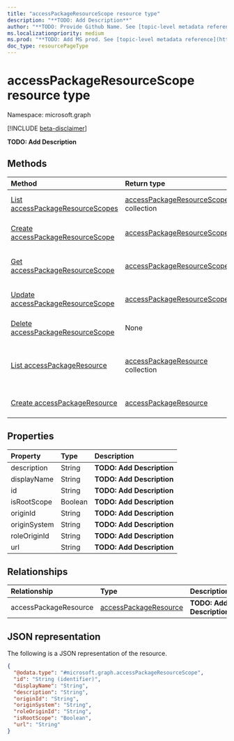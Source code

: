 ```yaml
---
title: "accessPackageResourceScope resource type"
description: "**TODO: Add Description**"
author: "**TODO: Provide Github Name. See [topic-level metadata reference](https://msgo.azurewebsites.net/add/document/guidelines/metadata.html#topic-level-metadata)**"
ms.localizationpriority: medium
ms.prod: "**TODO: Add MS prod. See [topic-level metadata reference](https://msgo.azurewebsites.net/add/document/guidelines/metadata.html#topic-level-metadata)**"
doc_type: resourcePageType
---
```


# accessPackageResourceScope resource type

Namespace: microsoft.graph

[!INCLUDE [beta-disclaimer](../../includes/beta-disclaimer.md)]

**TODO: Add Description**

## Methods
|Method|Return type|Description|
|:---|:---|:---|
|[List accessPackageResourceScopes](../api/accesspackageresourcescope-list.md)|[accessPackageResourceScope](../resources/accesspackageresourcescope.md) collection|Get a list of the [accessPackageResourceScope](../resources/accesspackageresourcescope.md) objects and their properties.|
|[Create accessPackageResourceScope](../api/accesspackageresource-post-accesspackageresourcescopes.md)|[accessPackageResourceScope](../resources/accesspackageresourcescope.md)|Create a new [accessPackageResourceScope](../resources/accesspackageresourcescope.md) object.|
|[Get accessPackageResourceScope](../api/accesspackageresourcescope-get.md)|[accessPackageResourceScope](../resources/accesspackageresourcescope.md)|Read the properties and relationships of an [accessPackageResourceScope](../resources/accesspackageresourcescope.md) object.|
|[Update accessPackageResourceScope](../api/accesspackageresourcescope-update.md)|[accessPackageResourceScope](../resources/accesspackageresourcescope.md)|Update the properties of an [accessPackageResourceScope](../resources/accesspackageresourcescope.md) object.|
|[Delete accessPackageResourceScope](../api/accesspackageresourcescope-delete.md)|None|Deletes an [accessPackageResourceScope](../resources/accesspackageresourcescope.md) object.|
|[List accessPackageResource](../api/accesspackageresourcescope-list-accesspackageresource.md)|[accessPackageResource](../resources/accesspackageresource.md) collection|Get the accessPackageResource resources from the accessPackageResource navigation property.|
|[Create accessPackageResource](../api/accesspackageresourcescope-post-accesspackageresource.md)|[accessPackageResource](../resources/accesspackageresource.md)|Create a new accessPackageResource object.|

## Properties
|Property|Type|Description|
|:---|:---|:---|
|description|String|**TODO: Add Description**|
|displayName|String|**TODO: Add Description**|
|id|String|**TODO: Add Description**|
|isRootScope|Boolean|**TODO: Add Description**|
|originId|String|**TODO: Add Description**|
|originSystem|String|**TODO: Add Description**|
|roleOriginId|String|**TODO: Add Description**|
|url|String|**TODO: Add Description**|

## Relationships
|Relationship|Type|Description|
|:---|:---|:---|
|accessPackageResource|[accessPackageResource](../resources/accesspackageresource.md)|**TODO: Add Description**|

## JSON representation
The following is a JSON representation of the resource.
<!-- {
  "blockType": "resource",
  "keyProperty": "id",
  "@odata.type": "microsoft.graph.accessPackageResourceScope",
  "openType": false
}
-->
``` json
{
  "@odata.type": "#microsoft.graph.accessPackageResourceScope",
  "id": "String (identifier)",
  "displayName": "String",
  "description": "String",
  "originId": "String",
  "originSystem": "String",
  "roleOriginId": "String",
  "isRootScope": "Boolean",
  "url": "String"
}
```


